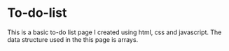 # To-do-list
This is a basic to-do list page I created using html, css and javascript. 
The data structure used in the this page is arrays.

